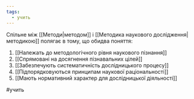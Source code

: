 ```yaml
---
tags:
  - учить
---
```

Спільне між [[Методи|методом]] і [[Методика наукового дослідження|методикою]]  полягає в тому, що обидва поняття:
1. [[Належать до методологічного рівня наукового пізнання]]
2. [[Спрямовані на досягнення пізнавальних цілей]]
3. [[Забезпечують систематичність дослідницького процесу]]
4. [[Підпорядковуються принципам наукової раціональності]]
5. [[Мають нормативний характер для дослідницької діяльності]]

#учить 